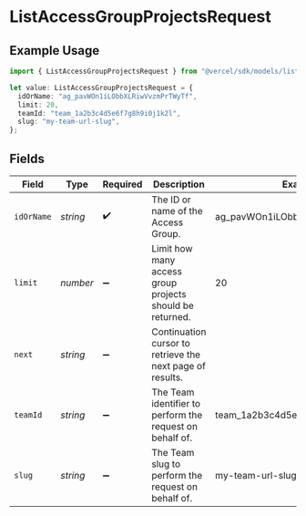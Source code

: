 # ListAccessGroupProjectsRequest

## Example Usage

```typescript
import { ListAccessGroupProjectsRequest } from "@vercel/sdk/models/listaccessgroupprojectsop.js";

let value: ListAccessGroupProjectsRequest = {
  idOrName: "ag_pavWOn1iLObbXLRiwVvzmPrTWyTf",
  limit: 20,
  teamId: "team_1a2b3c4d5e6f7g8h9i0j1k2l",
  slug: "my-team-url-slug",
};
```

## Fields

| Field                                                     | Type                                                      | Required                                                  | Description                                               | Example                                                   |
| --------------------------------------------------------- | --------------------------------------------------------- | --------------------------------------------------------- | --------------------------------------------------------- | --------------------------------------------------------- |
| `idOrName`                                                | *string*                                                  | :heavy_check_mark:                                        | The ID or name of the Access Group.                       | ag_pavWOn1iLObbXLRiwVvzmPrTWyTf                           |
| `limit`                                                   | *number*                                                  | :heavy_minus_sign:                                        | Limit how many access group projects should be returned.  | 20                                                        |
| `next`                                                    | *string*                                                  | :heavy_minus_sign:                                        | Continuation cursor to retrieve the next page of results. |                                                           |
| `teamId`                                                  | *string*                                                  | :heavy_minus_sign:                                        | The Team identifier to perform the request on behalf of.  | team_1a2b3c4d5e6f7g8h9i0j1k2l                             |
| `slug`                                                    | *string*                                                  | :heavy_minus_sign:                                        | The Team slug to perform the request on behalf of.        | my-team-url-slug                                          |